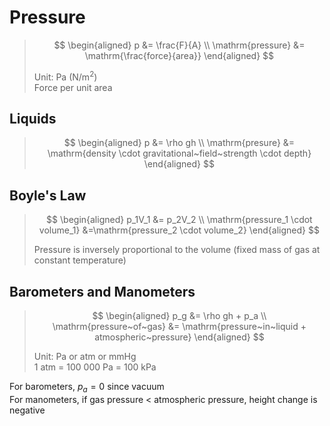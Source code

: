 # Pressure

> $$
\begin{aligned}
  p &= \frac{F}{A} \\
  \mathrm{pressure} &= \mathrm{\frac{force}{area}}
\end{aligned}
> $$
>
> Unit: Pa (N/m<sup>2</sup>) \
> Force per unit area

## Liquids

> $$
\begin{aligned}
  p &= \rho gh \\
  \mathrm{presure} &= \mathrm{density \cdot gravitational~field~strength \cdot depth}
\end{aligned}
> $$

## Boyle's Law

> $$
\begin{aligned}
  p_1V_1 &= p_2V_2 \\
  \mathrm{pressure_1 \cdot volume_1} &=\mathrm{pressure_2 \cdot volume_2}
\end{aligned}
> $$
>
> Pressure is inversely proportional to the volume (fixed mass of gas at constant temperature)

## Barometers and Manometers

> $$
\begin{aligned}
  p_g &= \rho gh + p_a \\
  \mathrm{pressure~of~gas} &= \mathrm{pressure~in~liquid + atmospheric~pressure}
\end{aligned}
> $$
>
> Unit: Pa or atm or mmHg \
> 1 atm = 100 000 Pa = 100 kPa

For barometers, $p_a=0$ since vacuum \
For manometers, if gas pressure < atmospheric pressure, height change is negative
